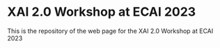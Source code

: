 # XAI 2.0 Workshop at ECAI 2023

This is the repository of the web page for the XAI 2.0 Workshop at ECAI 2023